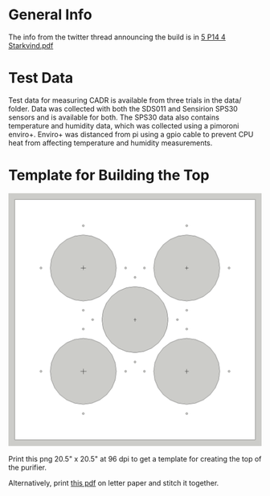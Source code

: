 # General Info

The info from the twitter thread announcing the build is in [5 P14 4 Starkvind.pdf](5%20P14%204%20Starkvind.pdf)

# Test Data

Test data for measuring CADR is available from three trials in the data/ folder. Data was collected with both the SDS011 and Sensirion SPS30 sensors and is available for both. The SPS30 data also contains temperature and humidity data, which was collected using a pimoroni enviro+. Enviro+ was distanced from pi using a gpio cable to prevent CPU heat from affecting temperature and humidity measurements.

# Template for Building the Top
![top-template](top_template.png)

Print this png 20.5" x 20.5" at 96 dpi to get a template for creating the top of the purifier.

Alternatively, print [this pdf](top_template_lettersize.pdf) on letter paper and stitch it together.
